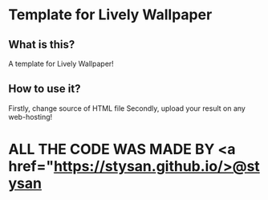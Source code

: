 # Template for Lively Wallpaper
## What is this?
A template for Lively Wallpaper!
## How to use it?
Firstly, change source of HTML file
Secondly, upload your result on any web-hosting!


# ALL THE CODE WAS MADE BY <a href="https://stysan.github.io/>@stysan</a>
